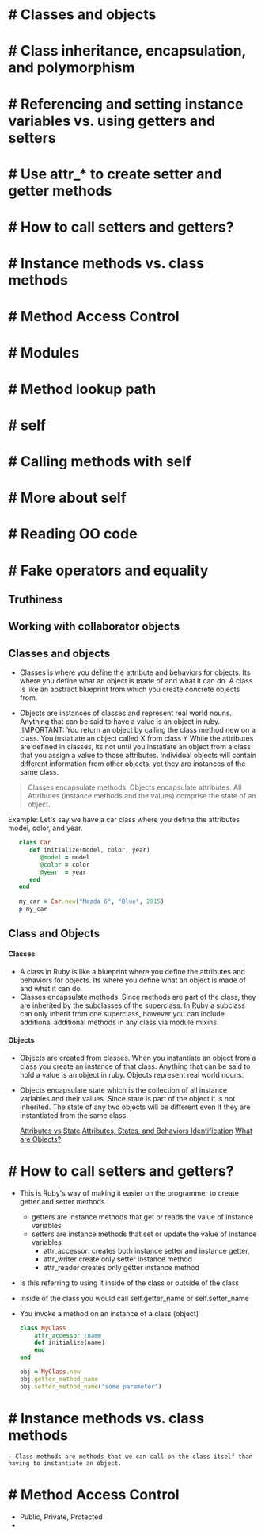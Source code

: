 # # Classes and objects

# # Class inheritance, encapsulation, and polymorphism

# # Referencing and setting instance variables vs. using getters and setters

# # Use attr_* to create setter and getter methods
# # How to call setters and getters?

# # Instance methods vs. class methods

# # Method Access Control

# # Modules

# # Method lookup path
    
# # self
# # Calling methods with self
# # More about self

# # Reading OO code

# # Fake operators and equality

## Truthiness

## Working with collaborator objects




## Classes and objects
- Classes is where you define the attribute and behaviors for objects.  Its where you define what an object is made of and what it can do.  A class is like an abstract blueprint from which you create concrete objects from.  

- Objects are instances of classes and represent real world nouns.   Anything that can be said to have a value is an object in ruby. 
   !IMPORTANT: You return an object by calling the class method new on a class. You instatiate an object called X from class Y 
   While the attributes are defined in classes, its not until you instatiate an object from a class that you assign a value to those attributes. Individual objects will contain different information from other objects, yet they are instances of the same class.

>  Classes encapsulate methods.  Objects encapsulate attributes. All Attributes (instance methods and the values) comprise the state of an object.

Example:
Let's say we have a car class where you define the attributes model, color, and year. 
```ruby
   class Car
      def initialize(model, color, year)
         @model = model
         @color = color
         @year  = year
      end
   end
   
   my_car = Car.new("Mazda 6", "Blue", 2015)
   p my_car
```

## Class and Objects

#### Classes
* A class in Ruby is like a blueprint where you define the attributes and behaviors for objects.  Its where you define what an object is made of and what it can do.  
* Classes encapsulate methods. Since methods are part of the class, they are inherited by the subclasses of the superclass. In Ruby a subclass can only inherit from one superclass, however you can include additional additional methods in any class via module mixins.
    
#### Objects
* Objects are created from classes. When you instantiate an object from a class you create an instance of that class.  Anything that can be said to hold a value is an object in ruby.  Objects represent real world nouns.  

* Objects encapsulate state which is the collection of all instance variables and their values. Since state is part of the object it is not inherited.  The state of any two objects will be different even if they are instantiated from the same class.

  [Attributes vs State](https://launchschool.com/posts/c279b82b)
  [Attributes, States, and Behaviors Identification](https://launchschool.com/posts/2de34d40)
  [What are Objects?](https://launchschool.com/books/oo_ruby/read/the_object_model#whatareobjects)
  
  

# # How to call setters and getters?

- This is Ruby's way of making it easier on the programmer to create getter and setter methods
    - getters are instance methods that get or reads the value of instance variables
    - setters are instance methods that set or update the value of instance variables
        - attr_accessor: creates both instance setter and instance getter, 
        - attr_writer create only setter instance method 
        - attr_reader creates only getter instance method

- Is this referring to using it inside of the class or outside of the class
- Inside of the class you would call self.getter_name or self.setter_name
- You invoke a method on an instance of a class (object)
    ```ruby
    class MyClass
        attr_accessor :name
        def initialize(name)
        end
    end
    
    obj = MyClass.new
    obj.getter_method_name
    obj.setter_method_name("some parameter")
    ```


# # Instance methods vs. class methods
    - Class methods are methods that we can call on the class itself than having to instantiate an object.

# # Method Access Control
 - Public, Private, Protected
 - 

